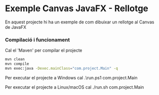 # Exemple Canvas JavaFX - Rellotge #

En aquest projecte hi ha un exemple de com dibuixar un rellotge al Canvas de JavaFX

### Compilació i funcionament ###

Cal el 'Maven' per compilar el projecte
```bash
mvn clean
mvn compile
mvn exec:java -Dexec.mainClass="com.project.Main" -q
```

Per executar el projecte a Windows cal
.\run.ps1 com.project.Main

Per executar el projecte a Linux/macOS cal
./run.sh com.project.Main
